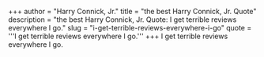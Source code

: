 +++
author = "Harry Connick, Jr."
title = "the best Harry Connick, Jr. Quote"
description = "the best Harry Connick, Jr. Quote: I get terrible reviews everywhere I go."
slug = "i-get-terrible-reviews-everywhere-i-go"
quote = '''I get terrible reviews everywhere I go.'''
+++
I get terrible reviews everywhere I go.
